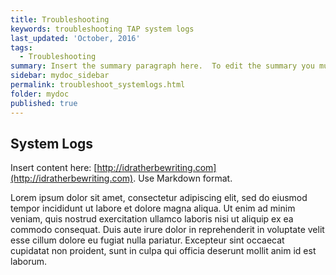 ```yaml
---
title: Troubleshooting
keywords: troubleshooting TAP system logs
last_updated: 'October, 2016'
tags:
  - Troubleshooting
summary: Insert the summary paragraph here.  To edit the summary you must edit the meta data for this post. 
sidebar: mydoc_sidebar
permalink: troubleshoot_systemlogs.html
folder: mydoc
published: true
---
```


## System Logs

Insert content here: [http://idratherbewriting.com](http://idratherbewriting.com). Use Markdown format.

Lorem ipsum dolor sit amet, consectetur adipiscing elit, sed do eiusmod tempor incididunt ut labore et dolore magna aliqua. Ut enim ad minim veniam, quis nostrud exercitation ullamco laboris nisi ut aliquip ex ea commodo consequat. Duis aute irure dolor in reprehenderit in voluptate velit esse cillum dolore eu fugiat nulla pariatur. Excepteur sint occaecat cupidatat non proident, sunt in culpa qui officia deserunt mollit anim id est laborum.

